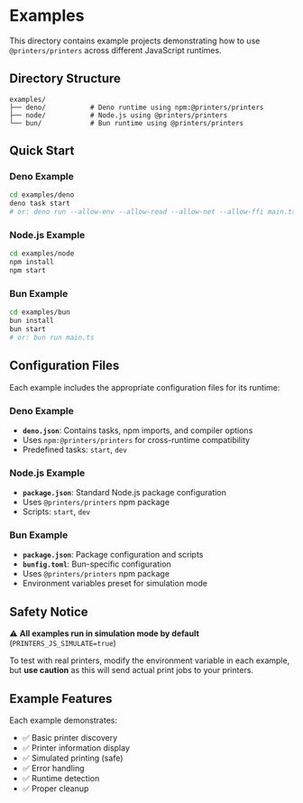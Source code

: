 # Examples

This directory contains example projects demonstrating how to use
`@printers/printers` across different JavaScript runtimes.

## Directory Structure

```
examples/
├── deno/           # Deno runtime using npm:@printers/printers
├── node/           # Node.js using @printers/printers
└── bun/            # Bun runtime using @printers/printers
```

## Quick Start

### Deno Example

```bash
cd examples/deno
deno task start
# or: deno run --allow-env --allow-read --allow-net --allow-ffi main.ts
```

### Node.js Example

```bash
cd examples/node
npm install
npm start
```

### Bun Example

```bash
cd examples/bun
bun install
bun start
# or: bun run main.ts
```

## Configuration Files

Each example includes the appropriate configuration files for its runtime:

### Deno Example

- **`deno.json`**: Contains tasks, npm imports, and compiler options
- Uses `npm:@printers/printers` for cross-runtime compatibility
- Predefined tasks: `start`, `dev`

### Node.js Example

- **`package.json`**: Standard Node.js package configuration
- Uses `@printers/printers` npm package
- Scripts: `start`, `dev`

### Bun Example

- **`package.json`**: Package configuration and scripts
- **`bunfig.toml`**: Bun-specific configuration
- Uses `@printers/printers` npm package
- Environment variables preset for simulation mode

## Safety Notice

⚠️ **All examples run in simulation mode by default**
(`PRINTERS_JS_SIMULATE=true`)

To test with real printers, modify the environment variable in each example, but
**use caution** as this will send actual print jobs to your printers.

## Example Features

Each example demonstrates:

- ✅ Basic printer discovery
- ✅ Printer information display
- ✅ Simulated printing (safe)
- ✅ Error handling
- ✅ Runtime detection
- ✅ Proper cleanup
